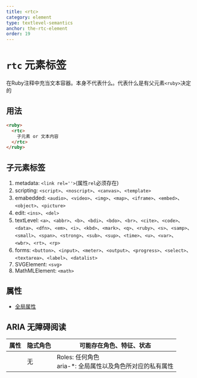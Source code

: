 ```yaml
---
title: <rtc>
category: element
type: textlevel-semantics
anchor: the-rtc-element
order: 19
---
```


# `rtc` 元素标签

在Ruby注释中充当文本容器。本身不代表什么。代表什么是有父元素`<ruby>`决定的

## 用法

```html
<ruby>
  <rtc>
    子元素 or 文本内容
  </rtc>
</ruby>
```

## 子元素标签

1. metadata: `<link rel=''>`(属性`rel`必须存在)
1. scripting: `<script>`、`<noscript>`、`<canvas>`、`<template>`
1. emabedded: `<audio>`、`<video>`、`<img>`、`<map>`、`<iframe>`、`<embed>`、`<object>`、`<picture>`
1. edit: `<ins>`、`<del>`
1. textLevel: `<a>`、`<abbr>`、`<b>`、`<bdi>`、`<bdo>`、`<br>`、`<cite>`、`<code>`、`<data>`、`<dfn>`、`<em>`、`<i>`、`<kbd>`、`<mark>`、`<q>`、`<ruby>`、`<s>`、`<samp>`、`<small>`、`<span>`、`<strong>`、`<sub>`、`<sup>`、`<time>`、`<u>`、`<var>`、`<wbr>`、`<rt>`、`<rp>`
1. forms: `<button>`、`<input>`、`<meter>`、`<output>`、`<progress>`、`<select>`、`<textarea>`、`<label>`、`<datalist>`
1. SVGElement: `<svg>`
1. MathMLElement: `<math>`

## 属性

* [全局属性](/front-end/HTML/attribute#anchor-全局属性)

## ARIA 无障碍阅读

| 属性 | 隐式角色 | 可能存在角色、特征、状态 |
| ---- | ---- | ---- |
| | 无 | Roles: 任何角色 <br> aria-*: 全局属性以及角色所对应的私有属性 |
